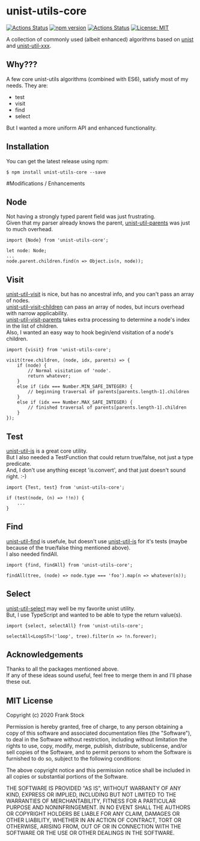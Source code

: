 # unist-utils-core
[![Actions Status](https://github.com/pcafstockf/unist-utils-core/workflows/NPM%20Publish/badge.svg)](https://github.com/pcafstockf/unist-utils-core/actions)
[![npm version](https://badge.fury.io/js/unist-utils-core.svg)](https://badge.fury.io/js/unist-utils-core)
[![Actions Status](https://david-dm.org/pcafstockf/unist-utils-core.svg)](https://github.com/pcafstockf/unist-utils-core/package.json)
[![License: MIT](https://img.shields.io/badge/License-MIT-yellow.svg)](https://opensource.org/licenses/MIT)

A collection of commonly used (albeit enhanced) algorithms based on [unist](https://github.com/syntax-tree/unist) and [unist-util-xxx](https://github.com/syntax-tree/unist#list-of-utilities).

## Why???
A few core unist-utils algorithms (combined with ES6), satisfy most of my needs.  They are:  
* test
* visit
* find
* select  

But I wanted a more uniform API and enhanced functionality.

## Installation

You can get the latest release using npm:

```
$ npm install unist-utils-core --save
```

#Modifications / Enhancements

## Node
Not having a strongly typed parent field was just frustrating.  
Given that my parser already knows the parent, [unist-util-parents](https://github.com/syntax-tree/unist-util-parents) was just to much overhead.
```
import {Node} from 'unist-utils-core';

let node: Node;
...
node.parent.children.find(n => Object.is(n, node));
```

## Visit
[unist-util-visit](https://github.com/syntax-tree/unist-util-visit) is nice, but has no ancestral info, and you can't pass an array of nodes.  
[unist-util-visit-children](https://github.com/syntax-tree/unist-util-visit-children) can pass an array of nodes, but incurs overhead with narrow applicability.  
[unist-util-visit-parents](https://github.com/syntax-tree/unist-util-visit-parents) takes extra processing to determine a node's index in the list of children.  
Also, I wanted an easy way to hook begin/end visitation of a node's children.  
```
import {visit} from 'unist-utils-core';

visit(tree.children, (node, idx, parents) => {
    if (node) {
        // Normal visitation of 'node'.
        return whatever;
    }
    else if (idx === Number.MIN_SAFE_INTEGER) {
        // beginning traversal of parents[parents.length-1].children
    }
    else if (idx === Number.MAX_SAFE_INTEGER) {
        // finished traversal of parents[parents.length-1].children
    }
});
```

## Test
[unist-util-is](https://github.com/syntax-tree/unist-util-is) is a great core utility.  
But I also needed a TestFunction that could return true/false, not just a type predicate.  
And, I don't use anything except 'is.convert', and that just doesn't sound right. :-)
```
import {Test, test} from 'unist-utils-core';

if (test(node, (n) => !!n)) {
    ...
}
```

## Find
[unist-util-find](https://github.com/blahah/unist-util-find) is usefule, but doesn't use [unist-util-is](https://github.com/syntax-tree/unist-util-is) for it's tests (maybe because of the true/false thing mentioned above).  
I also needed findAll.
```
import {find, findAll} from 'unist-utils-core';

findAll(tree, (node) => node.type === 'foo').map(n => whatever(n));
```

## Select
[unist-util-select](https://github.com/syntax-tree/unist-util-select) may well be my favorite unist utility.  
But, I use TypeScript and wanted to be able to type the return value(s).
```
import {select, selectAll} from 'unist-utils-core';

selectAll<LoopST>('loop', tree).filter(n => !n.forever);
```

## Acknowledgements
Thanks to all the packages mentioned above.  
If any of these ideas sound useful, feel free to merge them in and I'll phase these out.

## MIT License

Copyright (c) 2020 Frank Stock

Permission is hereby granted, free of charge, to any person obtaining a copy
of this software and associated documentation files (the "Software"), to deal
in the Software without restriction, including without limitation the rights
to use, copy, modify, merge, publish, distribute, sublicense, and/or sell
copies of the Software, and to permit persons to whom the Software is
furnished to do so, subject to the following conditions:

The above copyright notice and this permission notice shall be included in all
copies or substantial portions of the Software.

THE SOFTWARE IS PROVIDED "AS IS", WITHOUT WARRANTY OF ANY KIND, EXPRESS OR
IMPLIED, INCLUDING BUT NOT LIMITED TO THE WARRANTIES OF MERCHANTABILITY,
FITNESS FOR A PARTICULAR PURPOSE AND NONINFRINGEMENT. IN NO EVENT SHALL THE
AUTHORS OR COPYRIGHT HOLDERS BE LIABLE FOR ANY CLAIM, DAMAGES OR OTHER
LIABILITY, WHETHER IN AN ACTION OF CONTRACT, TORT OR OTHERWISE, ARISING FROM,
OUT OF OR IN CONNECTION WITH THE SOFTWARE OR THE USE OR OTHER DEALINGS IN THE
SOFTWARE.
